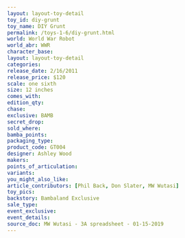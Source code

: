 ```yaml
---
layout: layout-toy-detail 
toy_id: diy-grunt
toy_name: DIY Grunt
permalink: /toys-1-6/diy-grunt.html
world: World War Robot
world_abr: WWR
character_base: 
layout: layout-toy-detail
categories: 
release_date: 2/16/2011
release_price: $120 
scale: one sixth
size: 12 inches
comes_with: 
edition_qty: 
chase: 
exclusive: BAMB
secret_drop: 
sold_where: 
bamba_points: 
packaging_type: 
product_code: GT004
designer: Ashley Wood
makers: 
points_of_articulation: 
variants: 
you_might_also_like: 
article_contributors: [Phil Back, Don Slater, MW Wutasi]
toy_pics: 
backstory: Bambaland Exclusive
sale_type: 
event_exclusive: 
event_details: 
source_doc: MW Wutasi - 3A spreadsheet - 01-15-2019
---
```

